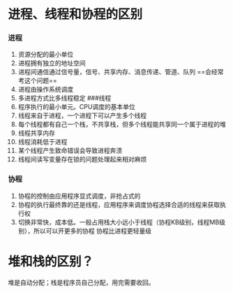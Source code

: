 # 进程、线程和协程的区别
### 进程
1. 资源分配的最小单位
2. 进程拥有独立的地址空间
3. 进程间通信通过信号量，信号、共享内存、消息传递、管道、队列 ==会经常考这个问题==
4. 进程由操作系统调度
5. 多进程方式比多线程稳定
###线程
1. 程序执行的最小单元。CPU调度的基本单位
2. 线程来自于进程，一个进程下可以产生多个线程
3. 每个线程都有自己一个栈，不共享栈，但多个线程能共享同一个属于进程的堆
4. 线程共享内存
5. 线程消耗低于进程
6. 某个线程产生致命错误会导致进程奔溃
7. 线程间读写变量存在锁的问题处理起来相对麻烦
### 协程
1. 协程的控制由应用程序显式调度，非抢占式的
2. 协程的执行最终靠的还是线程，应用程序来调度协程选择合适的线程来获取执行权
3. 切换非常快，成本低。一般占用栈大小远小于线程（协程KB级别，线程MB级别），所以可以开更多的协程
协程比进程更轻量级

# 堆和栈的区别？
堆是自动分配；栈是程序员自己分配，用完需要收回。